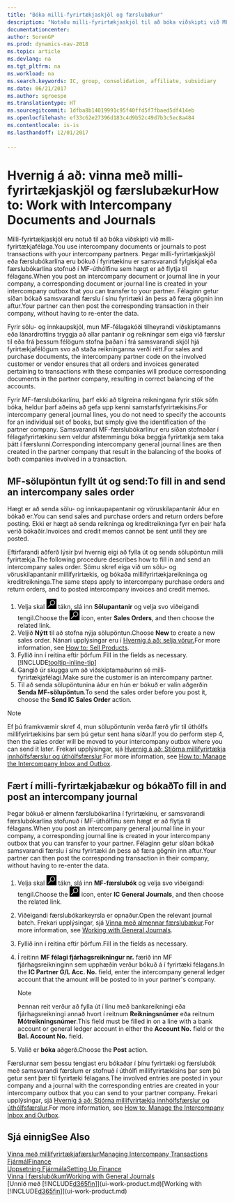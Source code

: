 ```yaml
---
title: "Bóka milli-fyrirtækjaskjöl og færslubækur"
description: "Notaðu milli-fyrirtækjaskjöl til að bóka viðskipti við MF-félaga."
documentationcenter: 
author: SorenGP
ms.prod: dynamics-nav-2018
ms.topic: article
ms.devlang: na
ms.tgt_pltfrm: na
ms.workload: na
ms.search.keywords: IC, group, consolidation, affiliate, subsidiary
ms.date: 06/21/2017
ms.author: sgroespe
ms.translationtype: HT
ms.sourcegitcommit: 1dfba8b14019991c95f40ffd5f7fbaed5df414eb
ms.openlocfilehash: ef33c62e27396d183c4d9b52c49d7b3c5ec8a484
ms.contentlocale: is-is
ms.lasthandoff: 12/01/2017

---
```

# <a name="how-to-work-with-intercompany-documents-and-journals"></a><span data-ttu-id="473ba-103">Hvernig á að: vinna með milli-fyrirtækjaskjöl og færslubækur</span><span class="sxs-lookup"><span data-stu-id="473ba-103">How to: Work with Intercompany Documents and Journals</span></span>
<span data-ttu-id="473ba-104">Milli-fyrirtækjaskjöl eru notuð til að bóka viðskipti við milli-fyrirtækjafélaga.</span><span class="sxs-lookup"><span data-stu-id="473ba-104">You use intercompany documents or journals to post transactions with your intercompany partners.</span></span> <span data-ttu-id="473ba-105">Þegar milli-fyrirtækjaskjöl eða færslubókarlína eru bókuð í fyrirtækinu er samsvarandi fylgiskjal eða færslubókarlína stofnuð í MF-úthólfinu sem hægt er að flytja til félagans.</span><span class="sxs-lookup"><span data-stu-id="473ba-105">When you post an intercompany document or journal line in your company, a corresponding document or journal line is created in your intercompany outbox that you can transfer to your partner.</span></span> <span data-ttu-id="473ba-106">Félaginn getur síðan bókað samsvarandi færslu í sínu fyrirtæki án þess að færa gögnin inn aftur.</span><span class="sxs-lookup"><span data-stu-id="473ba-106">Your partner can then post the corresponding transaction in their company, without having to re-enter the data.</span></span>

<span data-ttu-id="473ba-107">Fyrir sölu- og innkaupskjöl, mun MF-félagakóði tilheyrandi viðskiptamanns eða lánardrottins tryggja að allar pantanir og reikningar sem eiga við færslur til eða frá þessum félögum stofna þaðan í frá samsvarandi skjöl hjá fyrirtækjafélögum svo að staða reikninganna verði rétt.</span><span class="sxs-lookup"><span data-stu-id="473ba-107">For sales and purchase documents, the intercompany partner code on the involved customer or vendor ensures that all orders and invoices generated pertaining to transactions with these companies will produce corresponding documents in the partner company, resulting in correct balancing of the accounts.</span></span>

<span data-ttu-id="473ba-108">Fyrir MF-færslubókarlínu, þarf ekki að tilgreina reikningana fyrir stök söfn bóka, heldur þarf aðeins að gefa upp kenni samstarfsfyrirtækisins.</span><span class="sxs-lookup"><span data-stu-id="473ba-108">For intercompany general journal lines, you do not need to specify the accounts for an individual set of books, but simply give the identification of the partner company.</span></span> <span data-ttu-id="473ba-109">Samsvarandi MF-færslubókarlínur eru síðan stofnaðar í félagafyrirtækinu sem veldur afstemmingu bóka beggja fyrirtækja sem taka þátt í færslunni.</span><span class="sxs-lookup"><span data-stu-id="473ba-109">Corresponding intercompany general journal lines are then created in the partner company that result in the balancing of the books of both companies involved in a transaction.</span></span>

## <a name="to-fill-in-and-send-an-intercompany-sales-order"></a><span data-ttu-id="473ba-110">MF-sölupöntun fyllt út og send:</span><span class="sxs-lookup"><span data-stu-id="473ba-110">To fill in and send an intercompany sales order</span></span>
<span data-ttu-id="473ba-111">Hægt er að senda sölu- og innkaupapantanir og vöruskilapantanir áður en bókað er.</span><span class="sxs-lookup"><span data-stu-id="473ba-111">You can send sales and purchase orders and return orders before posting.</span></span> <span data-ttu-id="473ba-112">Ekki er hægt að senda reikninga og kreditreikninga fyrr en þeir hafa verið bókaðir.</span><span class="sxs-lookup"><span data-stu-id="473ba-112">Invoices and credit memos cannot be sent until they are posted.</span></span>

<span data-ttu-id="473ba-113">Eftirfarandi aðferð lýsir því hvernig eigi að fylla út og senda sölupöntun milli fyrirtækja.</span><span class="sxs-lookup"><span data-stu-id="473ba-113">The following procedure describes how to fill in and send an intercompany sales order.</span></span> <span data-ttu-id="473ba-114">Sömu skref eiga við um sölu- og vöruskilapantanir millifyrirtækis, og bókaða millifyrirtækjareikninga og kreditreikninga.</span><span class="sxs-lookup"><span data-stu-id="473ba-114">The same steps apply to intercompany purchase orders and return orders, and to posted intercompany invoices and credit memos.</span></span>  

1. <span data-ttu-id="473ba-115">Velja skal ![Leit að síðu eða skýrslu](media/ui-search/search_small.png "Leit að síðu eða skýrslu táknið") tákn, slá inn  **Sölupantanir** og velja svo viðeigandi tengil.</span><span class="sxs-lookup"><span data-stu-id="473ba-115">Choose the ![Search for Page or Report](media/ui-search/search_small.png "Search for Page or Report icon") icon, enter **Sales Orders**, and then choose the related link.</span></span>  
2. <span data-ttu-id="473ba-116">Veljið **Nýtt** til að stofna nýja sölupöntun.</span><span class="sxs-lookup"><span data-stu-id="473ba-116">Choose **New** to create a new sales order.</span></span> <span data-ttu-id="473ba-117">Nánari upplýsingar eru í [Hvernig á að: selja vörur.](sales-how-sell-products.md)</span><span class="sxs-lookup"><span data-stu-id="473ba-117">For more information, see [How to: Sell Products](sales-how-sell-products.md).</span></span>  
3. <span data-ttu-id="473ba-118">Fyllið inn í reitina eftir þörfum.</span><span class="sxs-lookup"><span data-stu-id="473ba-118">Fill in the fields as necessary.</span></span> [!INCLUDE[tooltip-inline-tip](includes/tooltip-inline-tip_md.md)]
4. <span data-ttu-id="473ba-119">Gangið úr skugga um að viðskiptamaðurinn sé milli-fyrirtækjafélagi.</span><span class="sxs-lookup"><span data-stu-id="473ba-119">Make sure the customer is an intercompany partner.</span></span>
5. <span data-ttu-id="473ba-120">Til að senda sölupöntunina áður en hún er bókuð er valin aðgerðin **Senda MF-sölupöntun**.</span><span class="sxs-lookup"><span data-stu-id="473ba-120">To send the sales order before you post it, choose the **Send IC Sales Order** action.</span></span>

> [!NOTE]
> <span data-ttu-id="473ba-121">Ef þú framkvæmir skref 4, mun sölupöntunin verða færð yfir til úthólfs millifyrirtækisins þar sem þú getur sent hana síðar.</span><span class="sxs-lookup"><span data-stu-id="473ba-121">If you do perform step 4, then the sales order will be moved to your intercompany outbox where you can send it later.</span></span> <span data-ttu-id="473ba-122">Frekari upplýsingar, sjá [Hvernig á að: Stjórna millifyrirtækja innhólfsfærslur og úthólfsfærslur](intercompany-how-manage-intercompany-inbox.md).</span><span class="sxs-lookup"><span data-stu-id="473ba-122">For more information, see [How to: Manage the Intercompany Inbox and Outbox](intercompany-how-manage-intercompany-inbox.md).</span></span>

## <a name="to-fill-in-and-post-an-intercompany-journal"></a><span data-ttu-id="473ba-123">Fært í milli-fyrirtækjabækur og bókað</span><span class="sxs-lookup"><span data-stu-id="473ba-123">To fill in and post an intercompany journal</span></span>
<span data-ttu-id="473ba-124">Þegar bókuð er almenn færslubókarlína í fyrirtækinu, er samsvarandi færslubókarlína stofunuð í MF-úthólfinu sem hægt er að flytja til félagans.</span><span class="sxs-lookup"><span data-stu-id="473ba-124">When you post an intercompany general journal line in your company, a corresponding journal line is created in your intercompany outbox that you can transfer to your partner.</span></span> <span data-ttu-id="473ba-125">Félaginn getur síðan bókað samsvarandi færslu í sínu fyrirtæki án þess að færa gögnin inn aftur.</span><span class="sxs-lookup"><span data-stu-id="473ba-125">Your partner can then post the corresponding transaction in their company, without having to re-enter the data.</span></span>

1. <span data-ttu-id="473ba-126">Velja skal ![Leit að síðu eða skýrslu](media/ui-search/search_small.png "Leit að síðu eða skýrslu táknið") tákn, slá inn **MF-færslubók** og velja svo viðeigandi tengil.</span><span class="sxs-lookup"><span data-stu-id="473ba-126">Choose the ![Search for Page or Report](media/ui-search/search_small.png "Search for Page or Report icon") icon, enter **IC General Journals**, and then choose the related link.</span></span>  
2. <span data-ttu-id="473ba-127">Viðeigandi færslubókarkeyrsla er opnaður.</span><span class="sxs-lookup"><span data-stu-id="473ba-127">Open the relevant journal batch.</span></span> <span data-ttu-id="473ba-128">Frekari upplýsingar, sjá [Vinna með almennar færslubækur](ui-work-general-journals.md).</span><span class="sxs-lookup"><span data-stu-id="473ba-128">For more information, see [Working with General Journals](ui-work-general-journals.md).</span></span>
3. <span data-ttu-id="473ba-129">Fyllið inn í reitina eftir þörfum.</span><span class="sxs-lookup"><span data-stu-id="473ba-129">Fill in the fields as necessary.</span></span>
4. <span data-ttu-id="473ba-130">Í reitinn **MF félagi fjárhagsreikningur nr.** færið inn MF fjárhagsreikninginn sem upphæðin verður bókuð á í fyrirtæki félagans.</span><span class="sxs-lookup"><span data-stu-id="473ba-130">In the **IC Partner G/L Acc. No.** field, enter the intercompany general ledger account that the amount will be posted to in your partner's company.</span></span>

    > [!NOTE]
    > <span data-ttu-id="473ba-131">Þennan reit verður að fylla út í línu með bankareikningi eða fjárhagsreikningi annað hvort í reitnum **Reikningsnúmer** eða reitnum **Mótreikningsnúmer**.</span><span class="sxs-lookup"><span data-stu-id="473ba-131">This field must be filled in on a line with a bank account or general ledger account in either the **Account No.** field or the **Bal. Account No.** field.</span></span>  
5. <span data-ttu-id="473ba-132">Valið er **bóka** aðgerð.</span><span class="sxs-lookup"><span data-stu-id="473ba-132">Choose the **Post** action.</span></span>

<span data-ttu-id="473ba-133">Færslurnar sem þessu tengjast eru bókaðar í þínu fyrirtæki og færslubók með samsvarandi færslum er stofnuð í úthólfi millifyrirtækisins þar sem þú getur sent þær til fyrirtæki félagans.</span><span class="sxs-lookup"><span data-stu-id="473ba-133">The involved entries are posted in your company and a journal with the corresponding entries are created in your intercompany outbox that you can send to your partner company.</span></span> <span data-ttu-id="473ba-134">Frekari upplýsingar, sjá [Hvernig á að: Stjórna millifyrirtækja innhólfsfærslur og úthólfsfærslur](intercompany-how-manage-intercompany-inbox.md).</span><span class="sxs-lookup"><span data-stu-id="473ba-134">For more information, see [How to: Manage the Intercompany Inbox and Outbox](intercompany-how-manage-intercompany-inbox.md).</span></span> 

## <a name="see-also"></a><span data-ttu-id="473ba-135">Sjá einnig</span><span class="sxs-lookup"><span data-stu-id="473ba-135">See Also</span></span>
[<span data-ttu-id="473ba-136">Vinna með millifyrirtækjafærslur</span><span class="sxs-lookup"><span data-stu-id="473ba-136">Managing Intercompany Transactions</span></span>](intercompany-manage.md)  
[<span data-ttu-id="473ba-137">Fjármál</span><span class="sxs-lookup"><span data-stu-id="473ba-137">Finance</span></span>](finance.md)  
[<span data-ttu-id="473ba-138">Uppsetning Fjármála</span><span class="sxs-lookup"><span data-stu-id="473ba-138">Setting Up Finance</span></span>](finance-setup-finance.md)  
[<span data-ttu-id="473ba-139">Vinna í færslubókum</span><span class="sxs-lookup"><span data-stu-id="473ba-139">Working with General Journals</span></span>](ui-work-general-journals.md)  
<span data-ttu-id="473ba-140">[Unnið með [!INCLUDE[d365fin](includes/d365fin_md.md)]](ui-work-product.md)</span><span class="sxs-lookup"><span data-stu-id="473ba-140">[Working with [!INCLUDE[d365fin](includes/d365fin_md.md)]](ui-work-product.md)</span></span>

